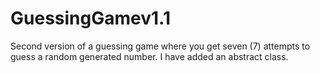 # GuessingGamev1.1
Second version of a guessing game where you get seven (7) attempts to guess a random generated number. I have added an abstract class.
